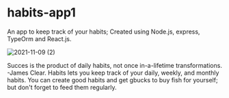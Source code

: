 # habits-app1

An app to keep track of your habits; 
Created using Node.js, express, TypeOrm and React.js.



![2021-11-09 (2)](https://user-images.githubusercontent.com/60074455/146590616-4772e8ae-1910-409b-89a0-efd4e439606d.png)



Succes is the product of daily habits, not once in-a-lifetime transformations. -James Clear.
Habits lets you keep track of your daily, weekly, and monthly habits. You can create good habits and get gbucks to buy fish for yourself;
but don't forget to feed them regularly.
